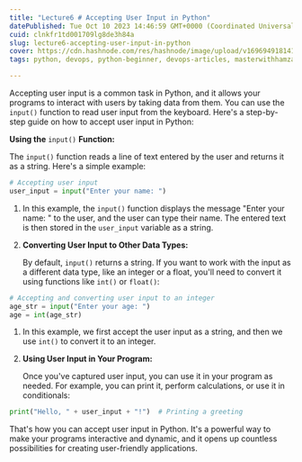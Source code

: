 ```yaml
---
title: "Lecture6 # Accepting User Input in Python"
datePublished: Tue Oct 10 2023 14:46:59 GMT+0000 (Coordinated Universal Time)
cuid: clnkfr1td001709lg8de3h84a
slug: lecture6-accepting-user-input-in-python
cover: https://cdn.hashnode.com/res/hashnode/image/upload/v1696949181411/fe63123a-0a1a-4e80-9e89-aef0b4e5a34c.png
tags: python, devops, python-beginner, devops-articles, masterwithhamza

---
```


Accepting user input is a common task in Python, and it allows your programs to interact with users by taking data from them. You can use the `input()` function to read user input from the keyboard. Here's a step-by-step guide on how to accept user input in Python:

**Using the** `input()` **Function:**

The `input()` function reads a line of text entered by the user and returns it as a string. Here's a simple example:

```python
# Accepting user input
user_input = input("Enter your name: ")
```

1. In this example, the `input()` function displays the message "Enter your name: " to the user, and the user can type their name. The entered text is then stored in the `user_input` variable as a string.
    
2. **Converting User Input to Other Data Types:**
    
    By default, `input()` returns a string. If you want to work with the input as a different data type, like an integer or a float, you'll need to convert it using functions like `int()` or `float()`:
    

```python
# Accepting and converting user input to an integer
age_str = input("Enter your age: ")
age = int(age_str)
```

1. In this example, we first accept the user input as a string, and then we use `int()` to convert it to an integer.
    
2. **Using User Input in Your Program:**
    
    Once you've captured user input, you can use it in your program as needed. For example, you can print it, perform calculations, or use it in conditionals:
    

```python
print("Hello, " + user_input + "!")  # Printing a greeting
```

That's how you can accept user input in Python. It's a powerful way to make your programs interactive and dynamic, and it opens up countless possibilities for creating user-friendly applications.